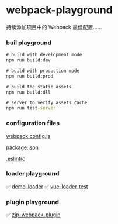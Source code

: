 # webpack-playground
持续添加项目中的 Webpack 最佳配置......

### buil playground
```bat
# build with development mode
npm run build:dev

# build with production mode
npm run build:prod

# build the static assets
npm run build:dll

# server to verify assets cache
npm run test-server
```

### configuration files
[webpack.config.js](https://github.com/HXWfromDJTU/webpack-playground/blob/master/webpack.config.js)         

[package.json](https://github.com/HXWfromDJTU/webpack-playground/blob/master/package.json)         

[.eslintrc](https://github.com/HXWfromDJTU/webpack-playground/blob/master/.eslintrc)      



### loader playground
✅ [demo-loader](https://github.com/HXWfromDJTU/webpack-playground/tree/master/source-code-playground/demo-loader)
✅ [vue-loader-test](https://github.com/HXWfromDJTU/webpack-playground/tree/master/source-code-playground/vue-loader-test)

### plugin playground
✅ [zip-webpack-plugin](https://github.com/HXWfromDJTU/webpack-playground/tree/master/source-code-playground/zip-webpack-plugin)      

